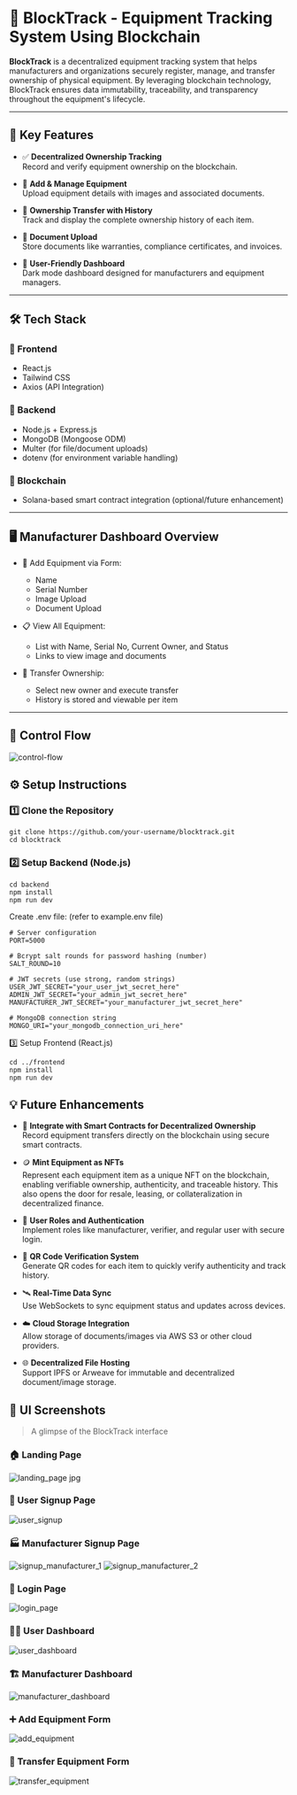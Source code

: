 # 🔗 BlockTrack - Equipment Tracking System Using Blockchain

**BlockTrack** is a decentralized equipment tracking system that helps manufacturers and organizations securely register, manage, and transfer ownership of physical equipment. By leveraging blockchain technology, BlockTrack ensures data immutability, traceability, and transparency throughout the equipment's lifecycle.

---

## 🌟 Key Features

- ✅ **Decentralized Ownership Tracking**  
  Record and verify equipment ownership on the blockchain.

- 📝 **Add & Manage Equipment**  
  Upload equipment details with images and associated documents.

- 🔄 **Ownership Transfer with History**  
  Track and display the complete ownership history of each item.

- 📂 **Document Upload**  
  Store documents like warranties, compliance certificates, and invoices.

- 🧠 **User-Friendly Dashboard**  
  Dark mode dashboard designed for manufacturers and equipment managers.

---

## 🛠️ Tech Stack

### 🔹 Frontend
- React.js
- Tailwind CSS
- Axios (API Integration)

### 🔹 Backend
- Node.js + Express.js
- MongoDB (Mongoose ODM)
- Multer (for file/document uploads)
- dotenv (for environment variable handling)

### 🔹 Blockchain
- Solana-based smart contract integration (optional/future enhancement)

---

## 🖥️ Manufacturer Dashboard Overview

- 🔧 Add Equipment via Form:
  - Name
  - Serial Number
  - Image Upload
  - Document Upload

- 📋 View All Equipment:
  - List with Name, Serial No, Current Owner, and Status
  - Links to view image and documents

- 🔁 Transfer Ownership:
  - Select new owner and execute transfer
  - History is stored and viewable per item


---

## 🔁 Control Flow

![control-flow](https://github.com/user-attachments/assets/103a7af1-9815-4a30-afac-96f4a5e09653)

## ⚙️ Setup Instructions

### 1️⃣ Clone the Repository

```
git clone https://github.com/your-username/blocktrack.git
cd blocktrack
```

### 2️⃣ Setup Backend (Node.js)
```
cd backend
npm install
npm run dev
```

Create .env file: (refer to example.env file)

```
# Server configuration
PORT=5000

# Bcrypt salt rounds for password hashing (number)
SALT_ROUND=10

# JWT secrets (use strong, random strings)
USER_JWT_SECRET="your_user_jwt_secret_here"
ADMIN_JWT_SECRET="your_admin_jwt_secret_here"
MANUFACTURER_JWT_SECRET="your_manufacturer_jwt_secret_here"

# MongoDB connection string
MONGO_URI="your_mongodb_connection_uri_here"

```

3️⃣ Setup Frontend (React.js)
```
cd ../frontend
npm install
npm run dev
```

## 💡 Future Enhancements

- 🔗 **Integrate with Smart Contracts for Decentralized Ownership**  
  Record equipment transfers directly on the blockchain using secure smart contracts.

- 🪙 **Mint Equipment as NFTs**  
  Represent each equipment item as a unique NFT on the blockchain, enabling verifiable ownership, authenticity, and traceable history. This also opens the door for resale, leasing, or collateralization in decentralized finance.

- 🔐 **User Roles and Authentication**  
  Implement roles like manufacturer, verifier, and regular user with secure login.

- 📱 **QR Code Verification System**  
  Generate QR codes for each item to quickly verify authenticity and track history.

- 🛰️ **Real-Time Data Sync**  
  Use WebSockets to sync equipment status and updates across devices.

- ☁️ **Cloud Storage Integration**  
  Allow storage of documents/images via AWS S3 or other cloud providers.

- 🌐 **Decentralized File Hosting**  
  Support IPFS or Arweave for immutable and decentralized document/image storage.


## 📸 UI Screenshots

> A glimpse of the BlockTrack interface

### 🏠 Landing Page  
![landing_page jpg](https://github.com/user-attachments/assets/b6e15b1e-bf5d-491d-bee4-2163c3dd035f)

### 🧍 User Signup Page  
![user_signup](https://github.com/user-attachments/assets/440b6f3f-936a-4eb4-bf3d-0e0b20b81434)

### 🏭 Manufacturer Signup Page  
![signup_manufacturer_1](https://github.com/user-attachments/assets/c8cb51f4-87fa-4703-9f1d-84a7fbd2831e)
![signup_manufacturer_2](https://github.com/user-attachments/assets/5f017c7f-bc61-47f5-a4e6-33d4ccf60301)

### 🔐 Login Page  
![login_page](https://github.com/user-attachments/assets/ba693ec3-1e32-495e-b93c-a79f01fa5630)

### 🧑‍💼 User Dashboard  
![user_dashboard](https://github.com/user-attachments/assets/c980077c-aacf-4fc7-b752-3b61e041ecf4)

### 🏗️ Manufacturer Dashboard 
![manufacturer_dashboard](https://github.com/user-attachments/assets/5df824f0-83a7-4183-bfd3-d5fcccfe84c1)

### ➕ Add Equipment Form  
![add_equipment](https://github.com/user-attachments/assets/244b6af1-6a80-4d5a-9710-f5d46421e5b0)

### 🔁 Transfer Equipment Form
![transfer_equipment](https://github.com/user-attachments/assets/5f770763-9efc-4bce-906c-69a78f994374)

